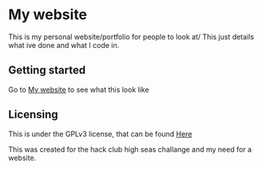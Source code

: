 # My website

This is my personal website/portfolio for people to look at/
This just details what ive done and what I code in.

## Getting started

Go to [My website](https://ras-rap.click) to see what this look like

## Licensing

This is under the GPLv3 license, that can be found [Here](LICENSE)

This was created for the hack club high seas challange and my need for a website.